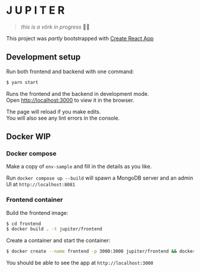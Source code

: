 # J U P I T E R

> _this is a vörk in progress_ 🥴🥴

This project was _partly_ bootstrapped with [Create React App](https://github.com/facebook/create-react-app)

## Development setup

Run both frontend and backend with one command:

```bash
$ yarn start
```

Runs the frontend and the backend in development mode.<br />
Open [http://localhost:3000](http://localhost:3000) to view it in the browser.

The page will reload if you make edits.<br />
You will also see any lint errors in the console.

## Docker WIP

### Docker compose

Make a copy of `env-sample` and fill in the details as you like.

Run `docker compose up --build` will spawn a MongoDB server and an admin UI at `http://localhost:8081`

### Frontend container

Build the frontend image:

```bash
$ cd frontend
$ docker build . -t jupiter/frontend
```

Create a container and start the container:

```bash
$ docker create --name frontend -p 3000:3000 jupiter/frontend && docker start frontend
```

You should be able to see the app at `http://localhost:3000`
